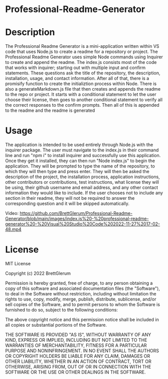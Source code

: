 # Professional-Readme-Generator

# Description

The Professional Readme Generator is a mini-application written within VS code that uses Node.js to create a readme for a repository or project. The Professional Readme Generator uses simple Node commands using Inquirer to create and append the readme. The index.js consists most of the code that works with inquirer; starting out with multiple input and confirm statements. These questions ask the title of the repository, the description, installation, usage, and contact information. After all of that, there is a promisify function to create the initializtion process within Node. There is also a generateMarkdown.js file that then creates and appends the readme to the repo or project. It starts with a conditional statement to let the user choose their license, then goes to another conditional statement to verify all the correct responses to the confirm prompts. Then all of this is appended to the readme and the readme is generated

# Usage 

The application is intended to be used entirely through Node.js with the inquirer package. The user must navigate to the index.js in their command line and run "npm i" to install inquirer and successfully use this application. Once they get it installed, they can then run "Node index.js" to begin the application. They will be prompted to type the name of the repository, to which they will then type and press enter. They will then be asked the description of the project, the installation process, application instructions, other contributors or contributions, test instructions, what license they will be using, their github username and email address, and any other contact information they would like to include. If the user chooses not to include any section in their readme, they will not be required to answer the corresponding question and it will be skipped automatically. 

Video: https://github.com/BrettGlerum/Professional-Readme-Generator/blob/main/images/index.js%20-%20professional-readme-generator%20-%20Visual%20Studio%20Code%202022-11-27%2017-02-48.mp4

# License

MIT License

Copyright (c) 2022 BrettGlerum

Permission is hereby granted, free of charge, to any person obtaining a copy
of this software and associated documentation files (the "Software"), to deal
in the Software without restriction, including without limitation the rights
to use, copy, modify, merge, publish, distribute, sublicense, and/or sell
copies of the Software, and to permit persons to whom the Software is
furnished to do so, subject to the following conditions:

The above copyright notice and this permission notice shall be included in all
copies or substantial portions of the Software.

THE SOFTWARE IS PROVIDED "AS IS", WITHOUT WARRANTY OF ANY KIND, EXPRESS OR
IMPLIED, INCLUDING BUT NOT LIMITED TO THE WARRANTIES OF MERCHANTABILITY,
FITNESS FOR A PARTICULAR PURPOSE AND NONINFRINGEMENT. IN NO EVENT SHALL THE
AUTHORS OR COPYRIGHT HOLDERS BE LIABLE FOR ANY CLAIM, DAMAGES OR OTHER
LIABILITY, WHETHER IN AN ACTION OF CONTRACT, TORT OR OTHERWISE, ARISING FROM,
OUT OF OR IN CONNECTION WITH THE SOFTWARE OR THE USE OR OTHER DEALINGS IN THE
SOFTWARE.
